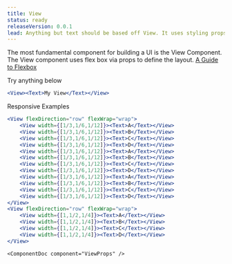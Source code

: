 ```yaml
---
title: View
status: ready
releaseVersion: 0.0.1
lead: Anything but text should be based off View. It uses styling props connected to our foundations.
---
```


The most fundamental component for building a UI is the View Component. The View component uses flex box via props to define the layout.
[A Guide to Flexbox](https://css-tricks.com/snippets/css/a-guide-to-flexbox/)

Try anything below

```.jsx
<View><Text>My View</Text></View>
```

Responsive Examples
```.jsx
<View flexDirection="row" flexWrap="wrap">
    <View width={[1/3,1/6,1/12]}><Text>A</Text></View>
    <View width={[1/3,1/6,1/12]}><Text>B</Text></View>
    <View width={[1/3,1/6,1/12]}><Text>C</Text></View>
    <View width={[1/3,1/6,1/12]}><Text>D</Text></View>
    <View width={[1/3,1/6,1/12]}><Text>A</Text></View>
    <View width={[1/3,1/6,1/12]}><Text>B</Text></View>
    <View width={[1/3,1/6,1/12]}><Text>C</Text></View>
    <View width={[1/3,1/6,1/12]}><Text>D</Text></View>
    <View width={[1/3,1/6,1/12]}><Text>A</Text></View>
    <View width={[1/3,1/6,1/12]}><Text>B</Text></View>
    <View width={[1/3,1/6,1/12]}><Text>C</Text></View>
    <View width={[1/3,1/6,1/12]}><Text>D</Text></View>
</View>
<View flexDirection="row" flexWrap="wrap">
    <View width={[1,1/2,1/4]}><Text>A</Text></View>
    <View width={[1,1/2,1/4]}><Text>B</Text></View>
    <View width={[1,1/2,1/4]}><Text>C</Text></View>
    <View width={[1,1/2,1/4]}><Text>D</Text></View>
</View>
```

```!jsx
<ComponentDoc component="ViewProps" />
```
